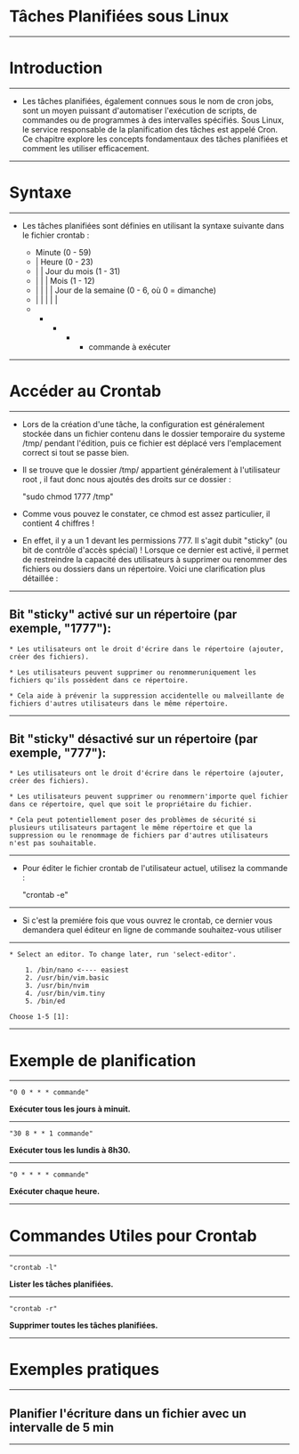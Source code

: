 # **Tâches Planifiées sous Linux**
---


# **Introduction**
---


* Les tâches planifiées, également connues sous le nom de cron jobs, sont un moyen puissant d'automatiser l'exécution de scripts, de commandes ou de programmes à des intervalles spécifiés. Sous Linux, le service responsable de la planification des tâches est appelé Cron. Ce chapitre explore les concepts fondamentaux des tâches planifiées et comment les utiliser efficacement.
---


# **Syntaxe**
---


* Les tâches planifiées sont définies en utilisant la syntaxe suivante dans le fichier crontab :


    * Minute (0 - 59)
    * | Heure (0 - 23)
    * | | Jour du mois (1 - 31)
    * | | | Mois (1 - 12)
    * | | | | Jour de la semaine (0 - 6, où 0 = dimanche)
    * | | | | |
    * * * * * commande à exécuter
---


# **Accéder au Crontab**
---


- Lors de la création d'une tâche, la configuration est généralement stockée dans un fichier contenu dans le dossier temporaire du systeme /tmp/ pendant l'édition, puis ce fichier est déplacé vers l'emplacement correct si tout se passe bien.


- Il se trouve que le dossier /tmp/ appartient généralement à l'utilisateur root , il faut donc nous ajoutés des droits sur ce dossier :


    "sudo chmod 1777 /tmp"


- Comme vous pouvez le constater, ce chmod est assez particulier, il contient 4 chiffres !


- En effet, il y a un 1 devant les permissions 777. Il s'agit dubit "sticky" (ou bit de contrôle d'accès spécial) ! Lorsque ce dernier est activé, il permet de restreindre la capacité des utilisateurs à supprimer ou renommer des fichiers ou dossiers dans un répertoire. Voici une clarification plus détaillée :
---


## **Bit "sticky" activé sur un répertoire (par exemple, "1777"):**


    * Les utilisateurs ont le droit d'écrire dans le répertoire (ajouter, créer des fichiers).

    * Les utilisateurs peuvent supprimer ou renommeruniquement les fichiers qu'ils possèdent dans ce répertoire.

    * Cela aide à prévenir la suppression accidentelle ou malveillante de fichiers d'autres utilisateurs dans le même répertoire.
---


## **Bit "sticky" désactivé sur un répertoire (par exemple, "777"):**


    * Les utilisateurs ont le droit d'écrire dans le répertoire (ajouter, créer des fichiers).

    * Les utilisateurs peuvent supprimer ou renommern'importe quel fichier dans ce répertoire, quel que soit le propriétaire du fichier.

    * Cela peut potentiellement poser des problèmes de sécurité si plusieurs utilisateurs partagent le même répertoire et que la suppression ou le renommage de fichiers par d'autres utilisateurs n'est pas souhaitable.
---


- Pour éditer le fichier crontab de l'utilisateur actuel, utilisez la commande :


    "crontab -e"
---


- Si c'est la premiére fois que vous ouvrez le crontab, ce dernier vous demandera quel éditeur en ligne de commande souhaitez-vous utiliser 
---


    * Select an editor. To change later, run 'select-editor'.

        1. /bin/nano <---- easiest
        2. /usr/bin/vim.basic
        3. /usr/bin/nvim
        4. /usr/bin/vim.tiny
        5. /bin/ed

    Choose 1-5 [1]:
---


# **Exemple de planification**
---


    "0 0 * * * commande"


**Exécuter tous les jours à minuit.**

---

    "30 8 * * 1 commande"


**Exécuter tous les lundis à 8h30.**

---


    "0 * * * * commande"


**Exécuter chaque heure.**

---


# **Commandes Utiles pour Crontab**
---


    "crontab -l"


**Lister les tâches planifiées.**

---


    "crontab -r"


**Supprimer toutes les tâches planifiées.**

---


# **Exemples pratiques**
---


## **Planifier l'écriture dans un fichier avec un intervalle de 5 min**
---